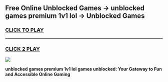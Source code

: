 
## Free Online Unblocked Games → unblocked games premium 1v1 lol → Unblocked Games
<h3>
<a href="https://premium.freeplayer.one?title=unblocked_games_premium_1v1_lol&ref=21F">CLICK TO PLAY</a></h3>
<hr>

<h3>
<a href="https://premium.freeplayer.one?title=unblocked_games_premium_1v1_lol&ref=21F">CLICK 2 PLAY</a>
  
</h3>

<a href="https://premium.freeplayer.one?title=unblocked_games_premium_1v1_lol&ref=21F/"><img src="https://clearcache.store/games.png"></a>


**unblocked games premium 1v1 lol games unblocked: Your Gateway to Fun and Accessible Online Gaming**
